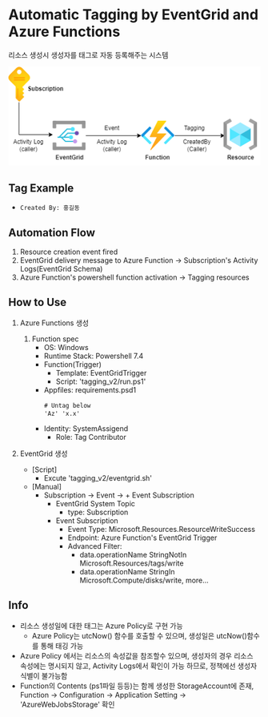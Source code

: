 # Automatic Tagging by EventGrid and Azure Functions
리소스 생성시 생성자를 태그로 자동 등록해주는 시스템

![tagging_system](tagging_system.png)

## Tag Example
- ```Created By: 홍길동```

## Automation Flow
1. Resource creation event fired
2. EventGrid delivery message to Azure Function -> Subscription's Activity Logs(EventGrid Schema)
3. Azure Function's powershell function activation -> Tagging resources

## How to Use
1. Azure Functions 생성
    1. Function spec 
        - OS: Windows
        - Runtime Stack: Powershell 7.4
        - Function(Trigger) 
            - Template: EventGridTrigger
            - Script: 'tagging_v2/run.ps1'
        - Appfiles: requirements.psd1
            ```
            # Untag below
            'Az' 'x.x'
            ```
        - Identity: SystemAssigend
            - Role: Tag Contributor

2. EventGrid 생성
    - [Script]
        - Excute 'tagging_v2/eventgrid.sh'
    - [Manual]
        - Subscription -> Event -> + Event Subscription
            - EventGrid System Topic
                - type: Subscription
            - Event Subscription
                - Event Type: Microsoft.Resources.ResourceWriteSuccess
                - Endpoint: Azure Function's EventGrid Trigger
                - Advanced Filter: 
                    - data.operationName StringNotIn Microsoft.Resources/tags/write
                    - data.operationName StringIn Microsoft.Compute/disks/write, more...

## Info
- 리소스 생성일에 대한 태그는 Azure Policy로 구현 가능
    - Azure Policy는 utcNow() 함수를 호출할 수 있으며, 생성일은 utcNow()함수를 통해 태깅 가능
- Azure Policy 에서는 리소스의 속성값을 참조할수 있으며, 생성자의 경우 리소스 속성에는 명시되지 않고, Activity Logs에서 확인이 가능 하므로, 정책에선 생성자 식별이 불가능함
- Function의 Contents (ps1파일 등등)는 함께 생성한 StorageAccount에 존재, Function -> Configuration -> Application Setting -> 'AzureWebJobsStorage' 확인